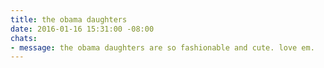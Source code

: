 ```yaml
---
title: the obama daughters
date: 2016-01-16 15:31:00 -08:00
chats:
- message: the obama daughters are so fashionable and cute. love em.
---
```


